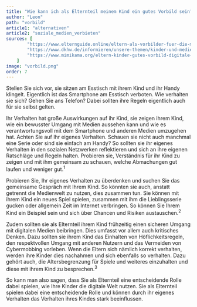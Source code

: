 ```yaml
---
title: "Wie kann ich als Elternteil meinem Kind ein gutes Vorbild sein?"
author: "Leon"
path: "vorbild"
article1: "alternativen"
article2: "soziale_medien_verbieten"
sources: [
        "https://www.elternguide.online/eltern-als-vorbilder-fuer-die-mediennutzung",
        "https://www.dkhw.de/informieren/unsere-themen/kinder-und-medien/medienpaedagogische-tipps-fuer-eltern/",
        "https://www.mimikama.org/eltern-kinder-gutes-vorbild-digitale-welt/"
    ]
image: "vorbild.png"
order: 7
---
```


Stellen Sie sich vor, sie sitzen am Esstisch mit ihrem Kind und ihr Handy klingelt. Eigentlich ist das Smartphone am Esstisch verboten. Wie verhalten sie sich? Gehen Sie ans Telefon? Dabei sollten ihre Regeln eigentlich auch für sie selbst gelten.

Ihr Verhalten hat große Auswirkungen auf ihr Kind, sie zeigen ihrem Kind, wie ein bewusster Umgang mit Medien aussehen kann und wie es verantwortungsvoll mit dem Smartphone und anderen Medien umzugehen hat. Achten Sie auf Ihr eigenes Verhalten. Schauen sie nicht auch manchmal eine Serie oder sind sie einfach am Handy? So sollten sie ihr eigenes Verhalten in den sozialen Netzwerken reflektieren und sich an ihre eigenen Ratschläge und Regeln halten. Probieren sie, Verständnis für ihr Kind zu zeigen und mit ihm gemeinsam zu schauen, welche Abmachungen gut laufen und weniger gut.<sup>1</sup>

Probieren Sie, Ihr eigenes Verhalten zu überdenken und suchen Sie das gemeinsame Gespräch mit Ihrem Kind. So könnten sie auch, anstatt getrennt die Medienwelt zu nutzen, dies zusammen tun. Sie können mit ihrem Kind ein neues Spiel spielen, zusammen mit ihm die Lieblingsserie gucken oder allgemein Zeit im Internet verbringen. So können Sie Ihrem Kind ein Beispiel sein und sich über Chancen und Risiken austauschen.<sup>2</sup>

Zudem sollten sie als Elternteil ihrem Kind frühzeitig einen sicheren Umgang mit digitalen Medien beibringen. Dies umfasst vor allem auch kritisches Denken. Dazu sollten sie ihrem Kind das Einhalten von Höflichkeitsregeln, den respektvollen Umgang mit anderen Nutzern und das Vermeiden von Cybermobbing vorleben. Wenn die Eltern sich nämlich korrekt verhalten, werden ihre Kinder dies nachahmen und sich ebenfalls so verhalten. Dazu gehört auch, die Altersbegrenzung für Spiele und weiteres einzuhalten und diese mit ihrem Kind zu besprechen.<sup>3</sup>

So kann man also sagen, dass Sie als Elternteil eine entscheidende Rolle dabei spielen, wie Ihre Kinder die digitale Welt nutzen. Sie als Elternteil spielen dabei eine entscheidende Rolle und können durch ihr eigenes Verhalten das Verhalten ihres Kindes stark beeinflussen.
